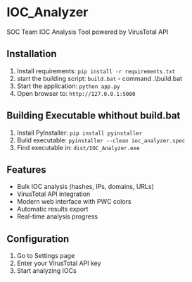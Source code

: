 # IOC_Analyzer

SOC Team IOC Analysis Tool powered by VirusTotal API

## Installation

1. Install requirements: `pip install -r requirements.txt`
2. start the building script: `build.bat` - command .\build.bat
2. Start the application: `python app.py`
3. Open browser to: `http://127.0.0.1:5000`

## Building Executable whithout build.bat

1. Install PyInstaller: `pip install pyinstaller`
2. Build executable: `pyinstaller --clean ioc_analyzer.spec`
3. Find executable in: `dist/IOC_Analyzer.exe`

## Features

- Bulk IOC analysis (hashes, IPs, domains, URLs)
- VirusTotal API integration
- Modern web interface with PWC colors
- Automatic results export
- Real-time analysis progress

## Configuration

1. Go to Settings page
2. Enter your VirusTotal API key
3. Start analyzing IOCs

